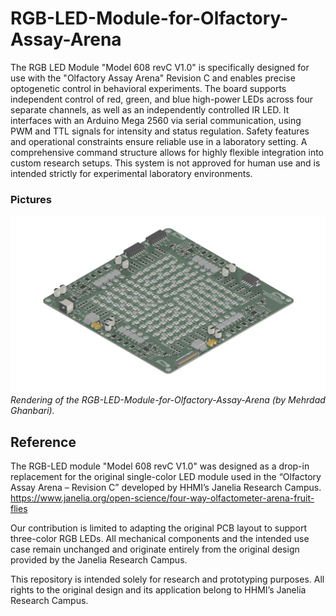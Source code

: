 # RGB-LED-Module-for-Olfactory-Assay-Arena

The RGB LED Module "Model 608 revC V1.0" is specifically designed for use with the "Olfactory Assay Arena" Revision C and enables precise optogenetic control in behavioral experiments. The board supports independent control of red, green, and blue high-power LEDs across four separate channels, as well as an independently controlled IR LED. It interfaces with an Arduino Mega 2560 via serial communication, using PWM and TTL signals for intensity and status regulation. Safety features and operational constraints ensure reliable use in a laboratory setting. A comprehensive command structure allows for highly flexible integration into custom research setups. This system is not approved for human use and is intended strictly for experimental laboratory environments.

 ### Pictures

![](https://github.com/iBehave-eLab/RGB-LED-Module-for-Olfactory-Assay-Arena/blob/main/Pictures/608-olfactory-assay-arena_vC_V1.png)
_Rendering of the RGB-LED-Module-for-Olfactory-Assay-Arena (by Mehrdad Ghanbari)._

## Reference
The RGB-LED module "Model 608 revC V1.0" was designed as a drop-in replacement for the original single-color LED module used in the “Olfactory Assay Arena – Revision C” developed by HHMI’s Janelia Research Campus.
https://www.janelia.org/open-science/four-way-olfactometer-arena-fruit-flies

Our contribution is limited to adapting the original PCB layout to support three-color RGB LEDs. All mechanical components and the intended use case remain unchanged and originate entirely from the original design provided by the Janelia Research Campus.

This repository is intended solely for research and prototyping purposes. All rights to the original design and its application belong to HHMI’s Janelia Research Campus.